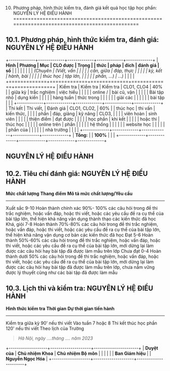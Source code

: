 10. Phương pháp, hình thức kiểm tra, đánh giá kết quả học tập học phần: NGUYÊN LÝ HỆ ĐIỀU HÀNH
==============================================================================================

10.1. Phương pháp, hình thức kiểm tra, đánh giá: NGUYÊN LÝ HỆ ĐIỀU HÀNH
-----------------------------------------------------------------------

+-------------+-------------+-------------+-------------+-------------+
| **Hình      | **Phương    | **Mục       | **CLO được  | **Trọng     |
| thức**      | pháp**      | đích**      | đánh giá**  | số**        |
|             |             |             |             |             |
| *(Chuyên    | *(Viết, vấn |             |             |             |
| cần, giữa   | đáp, thực   |             |             |             |
| kỳ, kết     | hành, bài   |             |             |             |
| thúc học    | tập lớn,    |             |             |             |
| phần, ...)* | ...)*       |             |             |             |
+=============+=============+=============+=============+=============+
| Kiểm tra    | Kiểm tra    | Kiểm tra    | CLO1, CLO4  | 40%         |
| giữa kỳ     | trắc nghiệm | việc hiểu   |             |             |
|             | online /    | bài cũ, vận |             |             |
|             | Bài tập nhỏ | dụng kiến   |             |             |
|             | hàng tuần   | thức trong  |             |             |
|             |             | giải các    |             |             |
|             |             | bài tập     |             |             |
+-------------+-------------+-------------+-------------+-------------+
| Thi kết     | Thi viết,   | Đánh giá    | CLO1, CLO2, | 60%         |
| thúc học    | thi vấn     | kiến thức,  |             |             |
| phần        | đáp, giảng  | kỹ năng     | CLO3,       |             |
|             | viên hoàn   | sinh viên   |             |             |
|             | thiện điểm  | đạt được    |             |             |
|             | học phần    | khi kết     |             |             |
|             | hoặc thi    | thúc học    |             |             |
|             | online trên | phần        |             |             |
|             | hệ thống    |             |             |             |
|             | website học |             |             |             |
|             | phần của    |             |             |             |
|             | nhà trường  |             |             |             |
+-------------+-------------+-------------+-------------+-------------+
| **Tổng:**   |             | **100%**    |             |             |
+-------------+-------------+-------------+-------------+-------------+

 NGUYÊN LÝ HỆ ĐIỀU HÀNH
----------------------

10.2. Tiêu chí đánh giá: NGUYÊN LÝ HỆ ĐIỀU HÀNH
-----------------------------------------------

  **Mức chất lượng**   **Thang điểm**   **Mô tả mức chất lượng/Yêu cầu**
  -------------------- ---------------- ---------------------------------------------------------------------------------------------------------------------------------------------------------------------------------------------------------------------------------------------------------------------------------
  Xuất sắc             9-10             Hoàn thành chính xác 90%- 100% các câu hỏi trong đề thi trắc nghiệm, hoặc vấn đáp, hoặc thi viết, hoặc các yêu cầu đề ra cụ thể của bài tập lớn, thể hiện khả năng vận dụng thành thạo các kiến thức đã học
  Khá, giỏi            7-8              Hoàn thành 70%-80% các câu hỏi trong đề thi trắc nghiệm, hoặc vấn đáp, hoặc thi viết, hoặc các yêu cầu đề ra cụ thể của bài tập lớn, thể hiện khả năng vận dụng cơ bản các kiến thức đã học
  Đạt                  5-6              Hoàn thành 50%-60% các câu hỏi trong đề thi trắc nghiệm, hoặc vấn đáp, hoặc thi viết, hoặc các yêu cầu đề ra cụ thể của bài tập lớn, mới dừng lại làm được các câu hỏi hay bài tập đã được làm mẫu trên lớp
  Chưa đạt             0-4              Hoàn thành dưới 50% các câu hỏi trong đề thi trắc nghiệm, hoặc vấn đáp, hoặc thi viết, hoặc các yêu cầu đề ra cụ thể của bài tập lớn, mới dừng lại làm được các câu hỏi hay bài tập đã được làm mẫu trên lớp, chưa nắm vững được lý thuyết cũng như các bài tập đã được làm mẫu

10.3. Lịch thi và kiểm tra: NGUYÊN LÝ HỆ ĐIỀU HÀNH
--------------------------------------------------

  **Hình thức kiểm tra**   **Thời gian**       **Dự thời gian tiến hành**
  ------------------------ ------------------- ----------------------------
  Kiểm tra giữa kỳ         90' nếu thi viết    Vào tuần 7 hoặc 8
  Thi kết thúc học phần    120' nếu thi viết   Theo lịch của Trường

> *Hà Nội, ngày ....tháng .... năm 2023*

+-------------------+--------------------+----------------------+
| **Duyệt của**     | **Chủ nhiệm Khoa** | **Chủ nhiệm Bộ môn** |
|                   |                    |                      |
| **Ban Giám hiệu** |                    | **Nguyễn Ngọc Hóa**  |
+-------------------+--------------------+----------------------+
